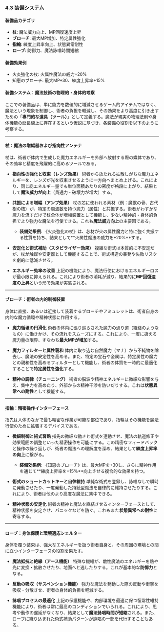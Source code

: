 ### 4.3 装備システム

#### 装備品カテゴリ
- **杖**: 魔法威力向上、MP回復速度上昇
- **ブローチ**: 最大MP増加、特定属性強化
- **指輪**: 練度上昇率向上、状態異常耐性
- **ローブ**: 防御力、魔法詠唱時間短縮

#### 装備効果例
- 火炎強化の杖: 火属性魔法の威力+20%
- 知恵のブローチ: 最大MP+30、練度上昇率+15%

#### **装備システム：魔法技術の物理的・身体的考察**

ここでの装備品は、単に能力を数値的に増減させるゲーム的アイテムではなく、魔法という現象を制御し、術者の負担を軽減し、その効果をより高度に引き出すための「**専門的な道具（ツール）**」として定義する。魔法が現実の物理法則や身体機能の延長線上に存在するという仮説に基づき、各装備の役割を以下のように考察する。

***

#### **杖：魔法の増幅器および指向性アンテナ**

杖は、術者が体内で生成した魔力エネルギーを外部へ放射する際の媒体であり、その効率と精度を飛躍的に高めるツールである。

* **指向性の強化と収束（レンズ効果）**
    術者から放たれる拡散しがちな魔力エネルギーを、レンズが光を収束させるように一方向へまとめ上げる。これにより、同じ総エネルギー量でも単位面積あたりの密度が格段に上がり、結果として**魔法威力が向上**（貫通力・破壊力が増大）する。

* **共振による増幅（アンプ効果）**
    杖の芯に使われる素材（例：魔獣の骨、古代樹の枝）が、特定の周波数を持つ魔力（属性）と共振する。術者がわずかな魔力を流すだけで杖全体が増幅装置として機能し、少ない精神的・身体的負担でより強力な魔法を行使できる。これも**魔法威力向上**の主要因である。
    * **装備効果例**: 《火炎強化の杖》は、芯材が火の属性魔力と特に強く共振する性質を持ち、結果として**火属性魔法の威力を+20%**する。

* **安定化と術式補助（スタビライザー効果）**
    複雑な術式は本質的に不安定だが、杖が触媒や安定器として機能することで、術式構造の暴発や失敗リスクを劇的に低減させる。

* **エネルギー効率の改善**
    上記の機能により、魔法行使におけるエネルギーロスが最小限に抑えられる。これにより術者の消耗が減り、結果的に**MP回復速度の上昇**という形で効果が実感される。

***

#### **ブローチ：術者の内的制御装置**

身体に直接、あるいは近接して装着するブローチやアミュレットは、術者自身の内的な魔力循環や精神状態に作用する。

* **魔力循環の円滑化**
    術者の体内に張り巡らされた魔力の通り道（経絡のようなもの）に働きかけ、その流れをスムーズにする。これにより、一度に扱える魔力量の限界、すなわち**最大MPが増加**する。

* **魔力フィルターと属性親和**
    体内に取り込む自然魔力（マナ）から不純物を除去し、魔法の安定性を高める。また、特定の宝石や金属は、特定属性の魔力との親和性を高めるフィルターとして機能し、術者の体質を一時的に最適化することで**特定属性を強化**する。

* **精神の調律（チューニング）**
    術者の脳波や精神エネルギーに微細な影響を与え、集中力を高めたり、外部からの精神干渉を防いだりする。これは**状態異常への耐性**として機能する。

***

#### **指輪：精密操作インターフェース**

指先は人体のなかで最も精密な作業が可能な部位であり、指輪はその機能を魔法行使のために拡張するデバイスである。

* **微細制御と術式習熟**
    指先の微細な動きと術式を連動させ、魔法の軌道修正や効果範囲の調整といった精密操作を可能にする。この精密なフィードバックと操作の繰り返しが、術者の魔法への理解度を深め、結果として**練度上昇率の向上**に繋がる。
    * **装備効果例**: 《知恵のブローチ》は、最大MPを+30し、さらに精神作用を通じて**練度上昇率を+15%**向上させる複合的な効果を持つ。

* **術式のショートカットキーと自律維持**
    単純な術式を登録し、詠唱なしで瞬時に発動させたり、一度発動した持続型魔法を自律的に維持させたりする。これにより、術者は他のより高度な魔法に集中できる。

* **精神状態の安定化**
    術者の精神と魔法を直結させるインターフェースとして、精神状態を安定させ、パニックなどを防ぐ。これもまた**状態異常への耐性**に寄与する。

***

#### **ローブ：身体保護と環境適応シェルター**

身体を覆う装束は、強大なエネルギーを扱う術者自身と、その周囲の環境との間に立つインターフェースの役割を果たす。

* **魔法抵抗と絶縁（アース機能）**
    特殊な繊維が、敵性魔法のエネルギーを熱や光に変換・拡散させたり、地面へと逃したりする。これが基本的な**防御力**となる。

* **反動の吸収（サスペンション機能）**
    強力な魔法を発動した際の反動や衝撃を吸収・分散させ、術者の身体的負担を軽減する。

* **詠唱プロセスの最適化**
    上記の保護機能や、内部環境を最適に保つ恒常性維持機能により、術者は常に最高のコンディションでいられる。これにより、思考や動作の遅延がなくなり、結果として**魔法詠唱時間が短縮**される。また、ローブに織り込まれた術式補助パターンが詠唱の一部を代行することもある。